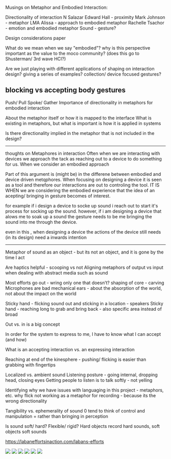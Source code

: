 Musings on Metaphor and Embodied Interaction:

Directionality of interaction
N Salazar
Edward Hall - proximity
Mark Johnson - metaphor
LMA
Alissa - approach to embodied metaphor
Rachelle Tsachor - emotion and embodied metaphor
Sound - gesture?

Design considerations paper

What do we mean when we say "embodied"? why is this perspective important as the value to the moco community? (does this go to Shusterman/ 3rd wave HCI?)

Are we just playing with different applications of shaping on interaction design? giving a series of examples? collection/ device focused gestures?

blocking vs accepting body gestures
-----------------------
Push/ Pull
Spoke/ Gather
Importance of directionality in metaphors for embodied interaction 

About the metaphor itself or how it is mapped to the interface
What is existing in metaphors, but what is important is how it is applied in systems

Is there directionality implied in the metaphor that is not included in the design?

---------------------------
thoughts on Metaphores in interaction
Often when we are interacting with devices we approach the tack as reaching out to a device to do something for us. When we consider an embodied approach

Part of this argument is (might be) in the differene between  embodied and device driven metqphores. When focusing on designing a device it is seen as a tool and therefore our interactions are out to controling the tool. 
IT IS WHEN we are considering the embodied experience that the idea of  an acepting/ bringing in gesture becomes of interest. 

for example if i design a device to socke up sound i reach out to start it's process for socking up the sound. however, if i am designing a device that alows me to soak up a sound the gesture needs to be me bringing the sound into me through the device.


even in this , when designing a device the actions of the device still needs (in its design) need a inwards intention

_______________________________


Metaphor of sound as an object - but its not an object, and it is gone by the time I act

Are haptics helpful - scooping vs not
Aligning metaphors of output vs input when dealing with abstract media such as sound

Most efforts go out - wring only one that doesn’t? shaping of core - carving
Microphones are bad mechanical ears - about the absorption of the world, not about the impact on the world

Sticky hand - flicking sound out and sticking in a location - speakers
Sticky hand - reaching long to grab and bring back - also specific area instead of broad

Out vs. in is a big concept

In order for the system to express to me, I have to know what I can accept (and how)

What is an accepting interaction vs. an expressing interaction

Reaching at end of the kinesphere - pushing/ flicking is easier than grabbing with fingertips

Localized vs. ambient sound
Listening posture - going internal, dropping head, closing eyes
Getting people to listen is to talk softly - not yelling

Identifying why we have issues with languaging in this project - metaphors, etc. why flick not working as a metaphor for recording - because its the wrong directionality

Tangibility vs. ephemerality of sound 0 tend to think of control and manipulation = rather than bringing in perception

Is sound soft/ hard? Flexible/ rigid?  Hard objects record hard sounds, soft objects soft sounds

https://labaneffortsinaction.com/labans-efforts

<img src="https://i.pinimg.com/236x/74/bf/08/74bf084dc64628d592a704d3cc3a1393--dance-studio-sacred-geometry.jpg">
<img src="https://i.pinimg.com/236x/e2/ba/c1/e2bac1417d22c4a417f3a12c1bd4d6a2--information-body-image.jpg">
<img src="http://my.ilstu.edu/~kacarl1/1.jpg">
<img src="http://my.ilstu.edu/~kacarl1/2.jpg">
<img src="http://my.ilstu.edu/~kacarl1/3.jpg">
<img src="http://my.ilstu.edu/~kacarl1/4.jpg">
